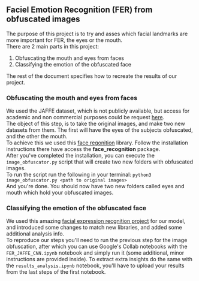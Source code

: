 ## Faciel Emotion Recognition (FER) from obfuscated images
The purpose of this project is to try and asses which facial landmarks are more important for FER, the eyes or the mouth.  
There are 2 main parts in this project:
1. Obfuscating the mouth and eyes from faces
2. Classifying the emotion of the obfuscated face

The rest of the document specifies how to recreate the results of our project.  

### Obfuscating the mouth and eyes from faces
We used the JAFFE dataset, which is not publicly available, but access for academic and non commercial purposes could be request [here](https://zenodo.org/record/3451524#.YlC7jtNBxb8).  
The object of this step, is to take the original images, and make two new datasets from them. The first will have the eyes of the subjects obfuscated, and the other the mouth.  
To achieve this we used this [face regonition](https://github.com/ageitgey/face_recognition) library. Follow the installation instructions there have access the **face_recognition** package.  
After you've completed the installation, you can execute the `image_obfuscator.py` script that will create two new folders with obfuscated images.  
To run the script run the following in your terminal: `python3 image_obfuscator.py <path to original images>`  
And you're done. You should now have two new folders called eyes and mouth which hold your obfuscated images.

### Classifying the emotion of the obfuscated face
We used this amazing [facial expression recgnition project](https://github.com/ashishpatel26/Facial-Expression-Recognization-using-JAFFE) for our model, and introduced some changes to match new libraries, and added some additional analysis info.  
To reproduce our steps you'll need to run the previous step for the image obfuscation, after which you can use Google's Collab notebooks with the `FER_JAFFE_CNN.ipynb` notebook and simply run it (some additional, minor instructions are provided inside).  To extract extra insights do the same with the `results_analysis.ipynb` notebook, you'll have to upload your results from the last steps of the first notebook.